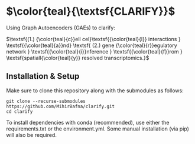 # $\color{teal}{\textsf{CLARIFY}}$
$\textsf{Using Graph Autoencoders (GAEs) to clarify:}$

$\textsf{(1.) {\color{teal}{c}}ell cel}\textsf{{\color{teal}{l}} interactions } \textsf{{\color{teal}{a}}nd} \textsf{ (2.) gene {\color{teal}{r}}egulatory network } \textsf{{\color{teal}{i}}nference } \textsf{{\color{teal}{f}}rom } \textsf{spatiall{\color{teal}{y}} resolved transcriptomics.}$


## Installation & Setup

Make sure to clone this repository along with the submodules as follows:

```
git clone --recurse-submodules https://github.com/MihirBafna/clarify.git
cd clarify
```
To install dependencies with conda (recommended), use either the requirements.txt or the environment.yml. Some manual installation (via pip) will also be required.

